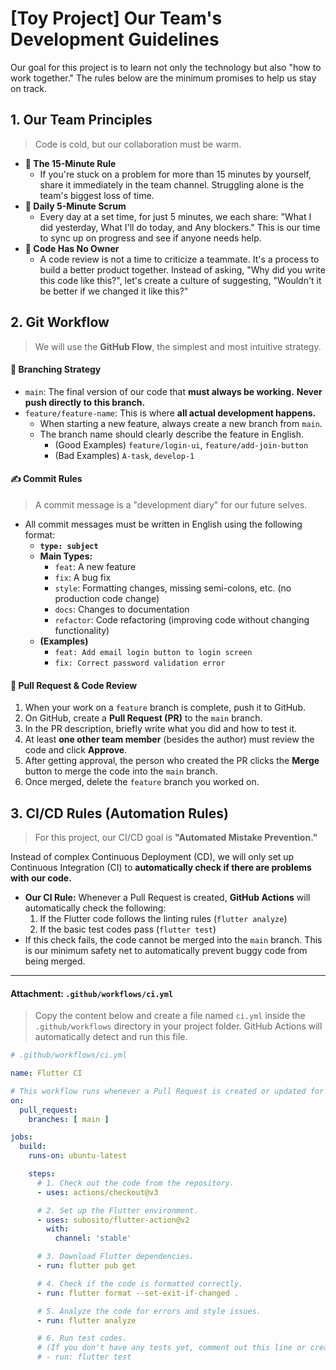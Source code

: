 # **[Toy Project] Our Team's Development Guidelines**

Our goal for this project is to learn not only the technology but also "how to work together." The rules below are the minimum promises to help us stay on track.

## **1. Our Team Principles**

> Code is cold, but our collaboration must be warm.

  * **🚩 The 15-Minute Rule**
      * If you're stuck on a problem for more than 15 minutes by yourself, share it immediately in the team channel. Struggling alone is the team's biggest loss of time.
  * **🤝 Daily 5-Minute Scrum**
      * Every day at a set time, for just 5 minutes, we each share: "What I did yesterday, What I'll do today, and Any blockers." This is our time to sync up on progress and see if anyone needs help.
  * **💬 Code Has No Owner**
      * A code review is not a time to criticize a teammate. It's a process to build a better product together. Instead of asking, "Why did you write this code like this?", let's create a culture of suggesting, "Wouldn't it be better if we changed it like this?"

## **2. Git Workflow**

> We will use the **GitHub Flow**, the simplest and most intuitive strategy.

#### **🌿 Branching Strategy**

  * `main`: The final version of our code that **must always be working.** **Never push directly to this branch.**
  * `feature/feature-name`: This is where **all actual development happens.**
      * When starting a new feature, always create a new branch from `main`.
      * The branch name should clearly describe the feature in English.
          * (Good Examples) `feature/login-ui`, `feature/add-join-button`
          * (Bad Examples) `A-task`, `develop-1`

#### **✍️ Commit Rules**

> A commit message is a "development diary" for our future selves.

  * All commit messages must be written in English using the following format:
      * **`type: subject`**
      * **Main Types:**
          * `feat`: A new feature
          * `fix`: A bug fix
          * `style`: Formatting changes, missing semi-colons, etc. (no production code change)
          * `docs`: Changes to documentation
          * `refactor`: Code refactoring (improving code without changing functionality)
      * **(Examples)**
          * `feat: Add email login button to login screen`
          * `fix: Correct password validation error`

#### **🤝 Pull Request & Code Review**

1.  When your work on a `feature` branch is complete, push it to GitHub.
2.  On GitHub, create a **Pull Request (PR)** to the `main` branch.
3.  In the PR description, briefly write what you did and how to test it.
4.  At least **one other team member** (besides the author) must review the code and click **Approve**.
5.  After getting approval, the person who created the PR clicks the **Merge** button to merge the code into the `main` branch.
6.  Once merged, delete the `feature` branch you worked on.

## **3. CI/CD Rules (Automation Rules)**

> For this project, our CI/CD goal is **"Automated Mistake Prevention."**

Instead of complex Continuous Deployment (CD), we will only set up Continuous Integration (CI) to **automatically check if there are problems with our code.**

  * **Our CI Rule:** Whenever a Pull Request is created, **GitHub Actions** will automatically check the following:
    1.  If the Flutter code follows the linting rules (`flutter analyze`)
    2.  If the basic test codes pass (`flutter test`)
  * If this check fails, the code cannot be merged into the `main` branch. This is our minimum safety net to automatically prevent buggy code from being merged.

-----

#### **Attachment: `.github/workflows/ci.yml`**

> Copy the content below and create a file named `ci.yml` inside the `.github/workflows` directory in your project folder. GitHub Actions will automatically detect and run this file.

```yaml
# .github/workflows/ci.yml

name: Flutter CI

# This workflow runs whenever a Pull Request is created or updated for the main branch.
on:
  pull_request:
    branches: [ main ]

jobs:
  build:
    runs-on: ubuntu-latest

    steps:
      # 1. Check out the code from the repository.
      - uses: actions/checkout@v3

      # 2. Set up the Flutter environment.
      - uses: subosito/flutter-action@v2
        with:
          channel: 'stable'

      # 3. Download Flutter dependencies.
      - run: flutter pub get

      # 4. Check if the code is formatted correctly.
      - run: flutter format --set-exit-if-changed .

      # 5. Analyze the code for errors and style issues.
      - run: flutter analyze

      # 6. Run test codes.
      # (If you don't have any tests yet, comment out this line or create a basic test that passes.)
      # - run: flutter test
```
